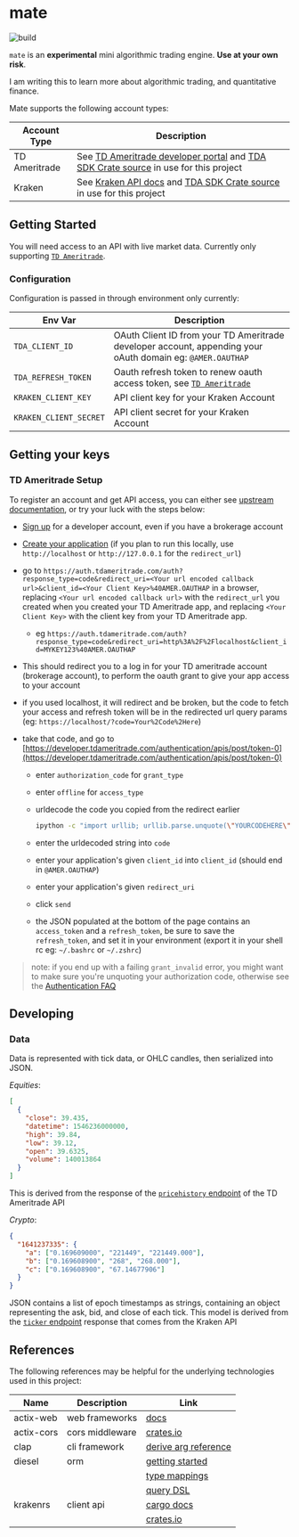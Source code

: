 # mate

![build](https://github.com/goshlanguage/mate/actions/workflows/release.yaml/badge.svg)

`mate` is an **experimental** mini algorithmic trading engine. **Use at your own risk**.

I am writing this to learn more about algorithmic trading, and quantitative finance.

Mate supports the following account types:

| Account Type  | Description                                                                                                                                                                |
| ------------- | -------------------------------------------------------------------------------------------------------------------------------------------------------------------------- |
| TD Ameritrade | See [TD Ameritrade developer portal](https://developer.tdameritrade.com/user) and [TDA SDK Crate source](https://github.com/rideron89/tda-sdk-rs/) in use for this project |
| Kraken        | See [Kraken API docs](https://docs.kraken.com/rest/#section/Authentication) and [TDA SDK Crate source](https://github.com/rideron89/tda-sdk-rs/) in use for this project   |

## Getting Started

You will need access to an API with live market data. Currently only supporting [`TD Ameritrade`](#TD-Ameritrade-Setup).

### Configuration

Configuration is passed in through environment only currently:

| Env Var                | Description                                                                                                |
| ---------------------- | ---------------------------------------------------------------------------------------------------------- |
| `TDA_CLIENT_ID`        | OAuth Client ID from your TD Ameritrade developer account, appending your oAuth domain eg: `@AMER.OAUTHAP` |
| `TDA_REFRESH_TOKEN`    | Oauth refresh token to renew oauth access token, see [`TD Ameritrade`](#TD-Ameritrade-Setup)               |
| `KRAKEN_CLIENT_KEY`    | API client key for your Kraken Account                                                                     |
| `KRAKEN_CLIENT_SECRET` | API client secret for your Kraken Account                                                                  |

## Getting your keys

### TD Ameritrade Setup

To register an account and get API access, you can either see [upstream documentation](https://developer.tdameritrade.com/content/getting-started#createAccount), or try your luck with the steps below:

- [Sign up](https://developer.tdameritrade.com/user/register) for a developer account, even if you have a brokerage account
- [Create your application](https://developer.tdameritrade.com/user/me/apps/add) (if you plan to run this locally, use `http://localhost` or `http://127.0.0.1` for the `redirect_url`)
- go to `https://auth.tdameritrade.com/auth?response_type=code&redirect_uri=<Your url encoded callback url>&client_id=<Your Client Key>%40AMER.OAUTHAP` in a browser, replacing `<Your url encoded callback url>` with the `redirect_url` you created when you created your TD Ameritrade app, and replacing `<Your Client Key>` with the client key from your TD Ameritrade app.
  - eg `https://auth.tdameritrade.com/auth?response_type=code&redirect_uri=http%3A%2F%2Flocalhost&client_id=MYKEY123%40AMER.OAUTHAP`
- This should redirect you to a log in for your TD ameritrade account (brokerage account), to perform the oauth grant to give your app access to your account
- if you used localhost, it will redirect and be broken, but the code to fetch your access and refresh token will be in the redirected url query params (eg: `https://localhost/?code=Your%2Code%2Here`)
- take that code, and go to [https://developer.tdameritrade.com/authentication/apis/post/token-0](https://developer.tdameritrade.com/authentication/apis/post/token-0)

  - enter `authorization_code` for `grant_type`
  - enter `offline` for `access_type`
  - urldecode the code you copied from the redirect earlier

    ```sh
    ipython -c "import urllib; urllib.parse.unquote(\"YOURCODEHERE\")"
    ```

  - enter the urldecoded string into `code`
  - enter your application's given `client_id` into `client_id` (should end in `@AMER.OAUTHAP`)
  - enter your application's given `redirect_uri`
  - click `send`
  - the JSON populated at the bottom of the page contains an `access_token` and a `refresh_token`, be sure to save the `refresh_token`, and set it in your environment (export it in your shell rc eg: `~/.bashrc` or `~/.zshrc`)

> note: if you end up with a failing `grant_invalid` error, you might want to make sure you're unquoting your authorization code, otherwise see the [Authentication FAQ](https://developer.tdameritrade.com/content/authentication-faq)

## Developing

### Data

Data is represented with tick data, or OHLC candles, then serialized into JSON.

_Equities_:

```json
[
  {
    "close": 39.435,
    "datetime": 1546236000000,
    "high": 39.84,
    "low": 39.12,
    "open": 39.6325,
    "volume": 140013864
  }
]
```

This is derived from the response of the [`pricehistory` endpoint](https://developer.tdameritrade.com/price-history/apis/get/marketdata/%7Bsymbol%7D/pricehistory) of the TD Ameritrade API

_Crypto_:

```json
{
  "1641237335": {
    "a": ["0.169609000", "221449", "221449.000"],
    "b": ["0.169608900", "268", "268.000"],
    "c": ["0.169608900", "67.14677906"]
  }
}
```

JSON contains a list of epoch timestamps as strings, containing an object representing the ask, bid, and close of each tick.
This model is derived from the [`ticker` endpoint](https://docs.kraken.com/rest/#operation/getTickerInformation) response that comes from the Kraken API

## References

The following references may be helpful for the underlying technologies used in this project:

| Name       | Description                                                                      | Link                                                                                                                   |
| ---------- | -------------------------------------------------------------------------------- | ---------------------------------------------------------------------------------------------------------------------- |
| actix-web  | web frameworks                                                                   | [docs](https://actix.rs/docs/getting-started/)                                                                         |
| actix-cors | cors middleware                                                                  | [crates.io](https://crates.io/crates/actix-cors)                                                                       |
| clap       | cli framework                                                                    | [derive arg reference](https://github.com/clap-rs/clap/blob/v3.0.0-rc.11/examples/derive_ref/README.md#arg-attributes) |
| diesel     | orm                                                                              | [getting started](https://diesel.rs/guides/getting-started)                                                            |
|            | | [type mappings](https://kotiri.com/2018/01/31/postgresql-diesel-rust-types.html) |
|            | | [query DSL](http://docs.diesel.rs/diesel/query_dsl/trait.QueryDsl.html)          |
| krakenrs   | client api                                                                       | [cargo docs](https://docs.rs/krakenrs/5.2.2/krakenrs/)                                                                 |
|            | | [crates.io](https://crates.io/crates/krakenrs)                                   |
